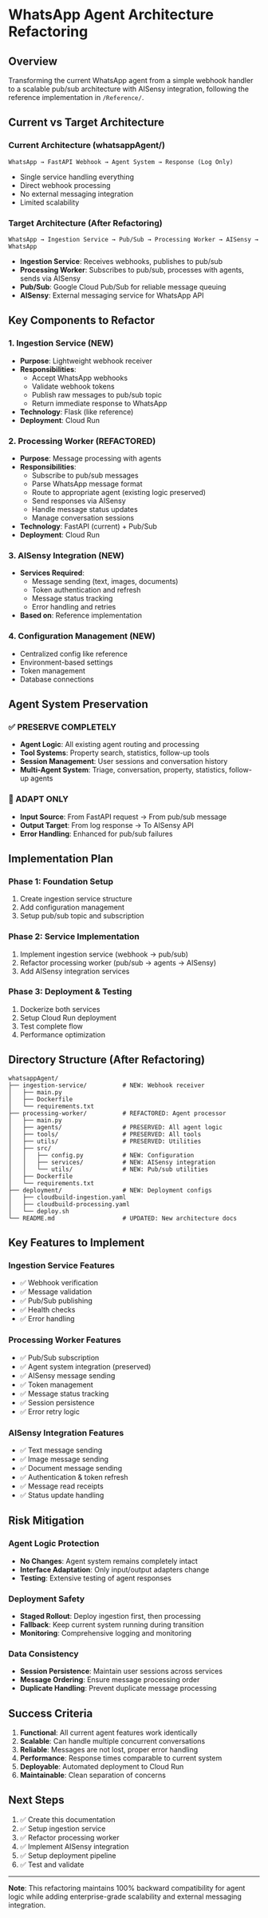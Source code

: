 # WhatsApp Agent Architecture Refactoring

## Overview
Transforming the current WhatsApp agent from a simple webhook handler to a scalable pub/sub architecture with AISensy integration, following the reference implementation in `/Reference/`.

## Current vs Target Architecture

### Current Architecture (whatsappAgent/)
```
WhatsApp → FastAPI Webhook → Agent System → Response (Log Only)
```
- Single service handling everything
- Direct webhook processing
- No external messaging integration
- Limited scalability

### Target Architecture (After Refactoring)
```
WhatsApp → Ingestion Service → Pub/Sub → Processing Worker → AISensy → WhatsApp
```
- **Ingestion Service**: Receives webhooks, publishes to pub/sub
- **Processing Worker**: Subscribes to pub/sub, processes with agents, sends via AISensy
- **Pub/Sub**: Google Cloud Pub/Sub for reliable message queuing
- **AISensy**: External messaging service for WhatsApp API

## Key Components to Refactor

### 1. Ingestion Service (NEW)
- **Purpose**: Lightweight webhook receiver
- **Responsibilities**:
  - Accept WhatsApp webhooks
  - Validate webhook tokens
  - Publish raw messages to pub/sub topic
  - Return immediate response to WhatsApp
- **Technology**: Flask (like reference)
- **Deployment**: Cloud Run

### 2. Processing Worker (REFACTORED)
- **Purpose**: Message processing with agents
- **Responsibilities**:
  - Subscribe to pub/sub messages
  - Parse WhatsApp message format
  - Route to appropriate agent (existing logic preserved)
  - Send responses via AISensy
  - Handle message status updates
  - Manage conversation sessions
- **Technology**: FastAPI (current) + Pub/Sub
- **Deployment**: Cloud Run

### 3. AISensy Integration (NEW)
- **Services Required**:
  - Message sending (text, images, documents)
  - Token authentication and refresh
  - Message status tracking
  - Error handling and retries
- **Based on**: Reference implementation

### 4. Configuration Management (NEW)
- Centralized config like reference
- Environment-based settings
- Token management
- Database connections

## Agent System Preservation

### ✅ PRESERVE COMPLETELY
- **Agent Logic**: All existing agent routing and processing
- **Tool Systems**: Property search, statistics, follow-up tools
- **Session Management**: User sessions and conversation history
- **Multi-Agent System**: Triage, conversation, property, statistics, follow-up agents

### 🔄 ADAPT ONLY
- **Input Source**: From FastAPI request → From pub/sub message
- **Output Target**: From log response → To AISensy API
- **Error Handling**: Enhanced for pub/sub failures

## Implementation Plan

### Phase 1: Foundation Setup
1. Create ingestion service structure
2. Add configuration management
3. Setup pub/sub topic and subscription

### Phase 2: Service Implementation
1. Implement ingestion service (webhook → pub/sub)
2. Refactor processing worker (pub/sub → agents → AISensy)
3. Add AISensy integration services

### Phase 3: Deployment & Testing
1. Dockerize both services
2. Setup Cloud Run deployment
3. Test complete flow
4. Performance optimization

## Directory Structure (After Refactoring)

```
whatsappAgent/
├── ingestion-service/          # NEW: Webhook receiver
│   ├── main.py
│   ├── Dockerfile
│   └── requirements.txt
├── processing-worker/          # REFACTORED: Agent processor
│   ├── main.py
│   ├── agents/                 # PRESERVED: All agent logic
│   ├── tools/                  # PRESERVED: All tools
│   ├── utils/                  # PRESERVED: Utilities
│   ├── src/
│   │   ├── config.py           # NEW: Configuration
│   │   ├── services/           # NEW: AISensy integration
│   │   └── utils/              # NEW: Pub/sub utilities
│   ├── Dockerfile
│   └── requirements.txt
├── deployment/                 # NEW: Deployment configs
│   ├── cloudbuild-ingestion.yaml
│   ├── cloudbuild-processing.yaml
│   └── deploy.sh
└── README.md                   # UPDATED: New architecture docs
```

## Key Features to Implement

### Ingestion Service Features
- ✅ Webhook verification
- ✅ Message validation
- ✅ Pub/Sub publishing
- ✅ Health checks
- ✅ Error handling

### Processing Worker Features
- ✅ Pub/Sub subscription
- ✅ Agent system integration (preserved)
- ✅ AISensy message sending
- ✅ Token management
- ✅ Message status tracking
- ✅ Session persistence
- ✅ Error retry logic

### AISensy Integration Features
- ✅ Text message sending
- ✅ Image message sending
- ✅ Document message sending
- ✅ Authentication & token refresh
- ✅ Message read receipts
- ✅ Status update handling

## Risk Mitigation

### Agent Logic Protection
- **No Changes**: Agent system remains completely intact
- **Interface Adaptation**: Only input/output adapters change
- **Testing**: Extensive testing of agent responses

### Deployment Safety
- **Staged Rollout**: Deploy ingestion first, then processing
- **Fallback**: Keep current system running during transition
- **Monitoring**: Comprehensive logging and monitoring

### Data Consistency
- **Session Persistence**: Maintain user sessions across services
- **Message Ordering**: Ensure message processing order
- **Duplicate Handling**: Prevent duplicate message processing

## Success Criteria

1. **Functional**: All current agent features work identically
2. **Scalable**: Can handle multiple concurrent conversations
3. **Reliable**: Messages are not lost, proper error handling
4. **Performance**: Response times comparable to current system
5. **Deployable**: Automated deployment to Cloud Run
6. **Maintainable**: Clean separation of concerns

## Next Steps

1. ✅ Create this documentation
2. ✅ Setup ingestion service
3. ✅ Refactor processing worker
4. ✅ Implement AISensy integration
5. ✅ Setup deployment pipeline
6. ✅ Test and validate

---

**Note**: This refactoring maintains 100% backward compatibility for agent logic while adding enterprise-grade scalability and external messaging integration.